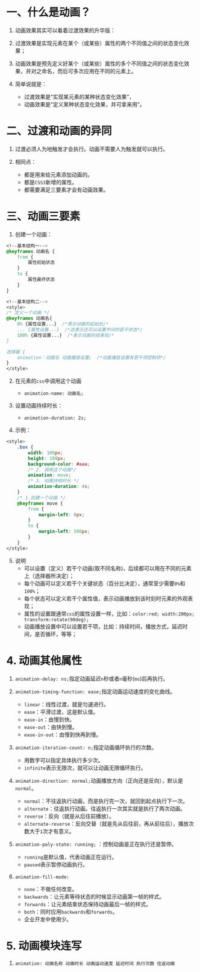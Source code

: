 # 一、什么是动画？

1. 动画效果其实可以看着过渡效果的升华版：

2. 过渡效果是实现元素在某个（或某些）属性的两个不同值之间的状态变化效果；

3. 动画效果是预先定义好某个（或某些）属性的多个不同值之间的状态变化效果，并对之命名，而后可多次应用在不同的元素上。

4. 简单说就是：
	- 过渡效果是“实现某元素的某种状态变化效果”，
	- 动画效果是“定义某种状态变化效果，并可拿来用”。


# 二、过渡和动画的异同

1. 过渡必须人为地触发才会执行。动画不需要人为触发就可以执行。

2. 相同点：
    - 都是用来给元素添加动画的。
    - 都是`CSS3`新增的属性。
    - 都需要满足三要素才会有动画效果。
    
# 三、动画三要素

1. 创建一个动画：
```css
<!--基本结构一-->
@keyframes 动画名 {
    from {
        属性初始状态
    }
    to {
        属性最终状态
    }
}

<!--基本结构二-->
<style>
/* 定义一个动画 */
@keyframes 动画名{
	0% {属性设置...}  /*表示动画的起始处/*
	... {属性设置...}  /*这表示还可以设置中间的若干状态*/
	100% {属性设置...}  /*表示动画的结束处/*
}

选择器 {
	animation：动画名 动画播放设置;  /*动画播放设置有若干项控制项*/
}
</style>
```

2. 在元素的`css`中调用这个动画
    - `animation-name: 动画名;`
    
3. 设置动画持续时长：
    - `animation-duration: 2s;`
    
4. 示例：
```css
<style>
    .box {
        width: 100px;
        height: 100px;
        background-color: #aaa;
        /* 2. 调用这个动画*/
        animation: move;
        /* 3. 动画持续时长 */
        animation-duration: 4s;
    }
    /* 1.创建一个动画 */
    @keyframes move {
        from {
            margin-left: 0px;
        }
        to {
            margin-left: 500px;
        }
    }
</style>
```

5. 说明
	- 可以设置（定义）若干个动画(取不同名称)，后续都可以用在不同的元素上（选择器所决定）；
	- 每个动画可以定义若干个关键状态（百分比决定），通常至少需要`0%`和`100%`；
	- 每个状态可以定义若干个属性值，表示动画播放到该时刻时元素的外观表现；
	- 属性的设置跟通常`css`的属性设置一样，比如：`color:red; width:200px; transform:rotate(90deg); `
	- 动画播放设置中可以设置若干项，比如：持续时间，播放方式，延迟时间，是否循环，等等；


# 4. 动画其他属性

1. `animation-delay: ns;`指定动画延迟`n`秒或者`n`毫秒(`ms`)后再执行。

2. `animation-timing-function: ease;`指定动画运动速度的变化曲线。
	- `linear`：线性过渡，就是匀速进行。
	- `ease`：平滑过渡，这是默认值。
	- `ease-in`：由慢到快。
	- `ease-out`：由快到慢。
	- `ease-in-out`：由慢到快再到慢。

3. `animation-iteration-count: n;`指定动画循环执行的次数。
    - 用数字可以指定具体执行多少次。
    - `infinite`表示无限次，就可以让动画无限循环执行。

4. `animation-direction: normal;`动画播放方向（正向还是反向），默认是`normal`。
    - `normal`：不往返执行动画，而是执行完一次，就回到起点执行下一次。
    - `alternate`：往返执行动画。往返执行一次其实就是执行了两次动画。 
    - `reverse`：反向（就是从后往前播放）。 
    - `alternate-reverse`：反向交替（就是先从后往前，再从前往后），播放次数大于`1`次才有意义。
    
5. `animation-paly-state: running;` ：控制动画是正在执行还是暂停。
    - `running`是默认值，代表动画正在运行。
    - `paused`表示暂停动画执行。
    
6. `animation-fill-mode: `
    - `none`：不做任何改变。
    - `backwards`：让元素等待状态的时候显示动画第一帧的样式。
    - `forwards`：让元素结束状态保持动画最后一帧的样式。
    - `both`：同时应用`backwards`和`forwards`。
    - 企业开发中使用少。
    
# 5. 动画模块连写

1. `animation: 动画名称 动画时长 动画运动速度 延迟时间 执行次数 往返动画`


